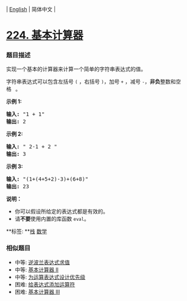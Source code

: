 | [English](README_EN.md) | 简体中文 |

# [224. 基本计算器](https://leetcode-cn.com/problems/basic-calculator)
 ### 题目描述
<p>实现一个基本的计算器来计算一个简单的字符串表达式的值。</p>

<p>字符串表达式可以包含左括号&nbsp;<code>(</code>&nbsp;，右括号&nbsp;<code>)</code>，加号&nbsp;<code>+</code>&nbsp;，减号&nbsp;<code>-</code>，<strong>非负</strong>整数和空格&nbsp;<code>&nbsp;</code>。</p>

<p><strong>示例 1:</strong></p>

<pre><strong>输入:</strong> &quot;1 + 1&quot;
<strong>输出:</strong> 2
</pre>

<p><strong>示例 2:</strong></p>

<pre><strong>输入:</strong> &quot; 2-1 + 2 &quot;
<strong>输出:</strong> 3</pre>

<p><strong>示例 3:</strong></p>

<pre><strong>输入:</strong> &quot;(1+(4+5+2)-3)+(6+8)&quot;
<strong>输出:</strong> 23</pre>

<p><strong>说明：</strong></p>

<ul>
	<li>你可以假设所给定的表达式都是有效的。</li>
	<li>请<strong>不要</strong>使用内置的库函数 <code>eval</code>。</li>
</ul>

**标签:	**[栈](https://leetcode-cn.com/tag/stack) [数学](https://leetcode-cn.com/tag/math) 
 ### 相似题目
- 中等:	[逆波兰表达式求值](https://leetcode-cn.com/problems/evaluate-reverse-polish-notation) 
- 中等:	[基本计算器 II](https://leetcode-cn.com/problems/basic-calculator-ii) 
- 中等:	[为运算表达式设计优先级](https://leetcode-cn.com/problems/different-ways-to-add-parentheses) 
- 困难:	[给表达式添加运算符](https://leetcode-cn.com/problems/expression-add-operators) 
- 困难:	[基本计算器 III](https://leetcode-cn.com/problems/basic-calculator-iii) 
